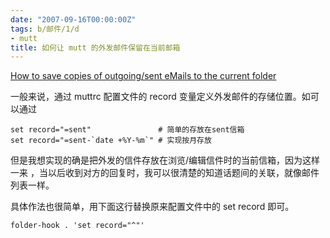 ```yaml
---
date: "2007-09-16T00:00:00Z"
tags: b/邮件/1/d
- mutt
title: 如何让 mutt 的外发邮件保留在当前邮箱
---
```


[How to save copies of outgoing/sent eMails to the current folder][1]

一般来说，通过 muttrc 配置文件的 record 变量定义外发邮件的存储位置。如可以通过

```
set record="=sent"               # 简单的存放在sent信箱
set record="=sent-`date +%Y-%m`" # 实现按月存放
```

但是我想实现的确是把外发的信件存放在浏览/编辑信件时的当前信箱，因为这样一来
，当以后收到对方的回复时，我可以很清楚的知道话题间的关联，就像邮件列表一样。

具体作法也很简单，用下面这行替换原来配置文件中的 set record 即可。

    folder-hook . 'set record="^"'

[1]: http://wiki.mutt.org/?MuttFaq/Folder
